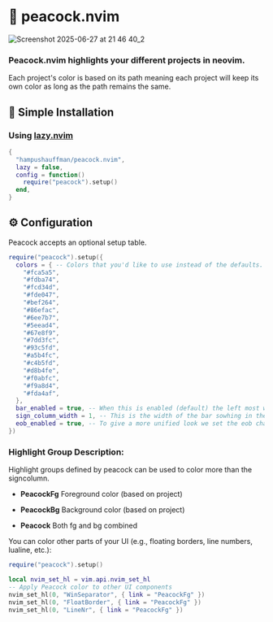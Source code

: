 # 🦚 peacock.nvim

![Screenshot 2025-06-27 at 21 46 40_2](https://github.com/user-attachments/assets/d98c6466-2f97-468e-81c2-fa9c2f967789)

### Peacock.nvim highlights your different projects in neovim. 
Each project's color is based on its path meaning each project will keep its own color as long as the path remains the same.

## 🚀 Simple Installation

### Using [lazy.nvim](https://github.com/folke/lazy.nvim)

```lua
{
  "hampushauffman/peacock.nvim",
  lazy = false,
  config = function()
    require("peacock").setup()
  end,
}
```
## ⚙️ Configuration
Peacock accepts an optional setup table.

```lua
require("peacock").setup({
  colors = { -- Colors that you'd like to use instead of the defaults.
    "#fca5a5",
    "#fdba74",
    "#fcd34d",
    "#fde047",
    "#bef264",
    "#86efac",
    "#6ee7b7",
    "#5eead4",
    "#67e8f9",
    "#7dd3fc",
    "#93c5fd",
    "#a5b4fc",
    "#c4b5fd",
    "#d8b4fe",
    "#f0abfc",
    "#f9a8d4",
    "#fda4af",
  },
  bar_enabled = true, -- When this is enabled (default) the left most window will show its signcolumn with the project color.
  sign_column_width = 1, -- This is the width of the bar sowhing in the left most window.
  eob_enabled = true, -- To give a more unified look we set the eob character to █ and color it to the project color
})
```

### Highlight Group	Description:
Highlight groups defined by peacock can be used to color more than the signcolumn.

* **PeacockFg**	Foreground color (based on project)

* **PeacockBg**	Background color (based on project)

* **Peacock**	Both fg and bg combined

You can color other parts of your UI (e.g., floating borders, line numbers, lualine, etc.):
```lua
require("peacock").setup()

local nvim_set_hl = vim.api.nvim_set_hl
-- Apply Peacock color to other UI components
nvim_set_hl(0, "WinSeparator", { link = "PeacockFg" })
nvim_set_hl(0, "FloatBorder", { link = "PeacockFg" })
nvim_set_hl(0, "LineNr", { link = "PeacockFg" })

```
